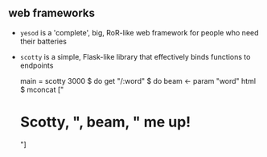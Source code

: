 ##  web frameworks

- `yesod` is a 'complete', big, RoR-like web framework for people who
    need their batteries
- `scotty` is a simple, Flask-like library that effectively binds
    functions to endpoints


    main = scotty 3000 $ do
        get "/:word" $ do
            beam <- param "word"
            html $ mconcat ["<h1>Scotty, ", beam, " me up!</h1>"]

